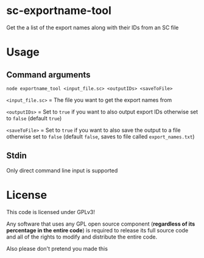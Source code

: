 # sc-exportname-tool
Get the a list of the export names along with their IDs from an SC file
# Usage
## Command arguments
`node exportname_tool <input_file.sc> <outputIDs> <saveToFile>`

`<input_file.sc>` = The file you want to get the export names from

`<outputIDs>`        = Set to `true` if you want to also output export IDs otherwise set to `false` (default `true`)

`<saveToFile>`        = Set to `true` if you want to also save the output to a file otherwise set to `false` (default `false`, saves to file called `export_names.txt`)

## Stdin
Only direct command line input is supported

# License
This code is licensed under GPLv3!

Any software that uses any GPL open source component (**regardless of its percentage in the entire code**) is required to release its full source code and all of the rights to modify and distribute the entire code.

Also please don't pretend you made this
